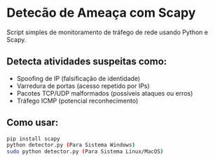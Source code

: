 # Detecão de Ameaça com Scapy
Script simples de monitoramento de tráfego de rede usando Python e Scapy. 

## Detecta atividades suspeitas como:
- Spoofing de IP (falsificação de identidade)
- Varredura de portas (acesso repetido por IPs)
- Pacotes TCP/UDP malformados (possíveis ataques ou erros)
- Tráfego ICMP (potencial reconhecimento)

## Como usar:
```bash
pip install scapy
python detector.py (Para Sistema Windows)
sudo python detector.py (Para Sistema Linux/MacOS)
```


